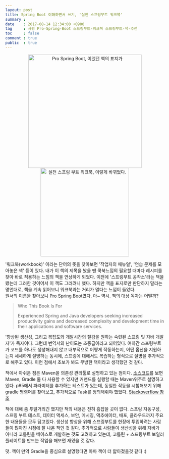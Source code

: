 ```yaml
---
layout: post
title: Spring Boot 이해하면서 쓰기, '실전 스프링부트 워크북'
summary : 
date    : 2017-08-14 12:34:00 +0900
tag     : 서평 Pro-Spring-Boot 스프링부트-워크북 스프링부트-책-추천
toc     : false
comment : true
public  : true
---
```


<center>
<img src="{{ site.url }}/assets/img/pro_spring_boot_1.jpg" style="display: inline;" height="359" alt="Pro Spring Boot, 이랬던 책의 표지가" />
<img src="{{ site.url }}/assets/img/스프링부트_워크북_1.jpg" style="display: inline;" width="280" alt="실전 스프링 부트 워크북, 이렇게 바뀌었다." />
</center>


'워크북(workbook)' 이라는 단어의 뜻을 찾아보면 '작업자의 매뉴얼', '연습 문제를 모아놓은 책' 등이 있다. 내가 이 책의 제목을 봤을 땐 쿡북느낌의 필요할 때마다 레시피를 찾아 바로 적용하는 느낌의 책을 연상하게 되었다. 이전에 '스프링부트 공작소'라는 책을 봤는데 그러한 것이어서 이 책도 그러려니 했다. 하지만 책을 표지로만 판단하지 말라는 명언대로, 책을 계속 읽어보니 워크북과는 거리가 멀다는 느낌이 들었다.  
원서의 이름을 찾아보니 [Pro Spring Boot](http://www.apress.com/br/book/9781484214329)였다. 아~ 역시. 책의 대상 독자는 어떨까?

>Who This Book Is For
>
>Experienced Spring and Java developers seeking increased productivity gains and decreased complexity and development time in their applications and software services.

'향상된 생산성, 그리고 복잡도와 개발시간의 절감을 원하는 숙련된 스프링 및 자바 개발자'가 독자이다. 그런데 번역서의 난이도는 초중급이라고 되어있다. 여하간 스프링부트가 코드를 하나도 생성해내지 않고 내부적으로 어떻게 작동하는지, 어떤 옵션을 지원하는지 세세하게 설명하는 동시에, 스프링에 대해서도 복습하는 형식으로 설명을 추가적으로 해주고 있다. 이런 점에서 초보가 봐도 무방한 책이라고 생각했던 것 같다.  

책에서 아쉬운 점은 Maven을 의존성 관리툴로 설명하고 있는 점이다. [소스코드](https://github.com/apress/pro-spring-boot)를 보면 Maven, Gradle 둘 다 사용할 수 있지만 커맨드를 실행할 때는 Maven위주로 설명하고 있다. p85에서 파라미터를 추가하는 테스트가 있는데, 동일한 작동을 시험해보기 위해 gradle 명령어를 찾아보고, 추가적으로 Task를 정의해줘야 했었다. [Stackoverflow 참조](https://stackoverflow.com/questions/23316843/get-command-line-arguments-from-spring-bootrun)  

책에 대해 좀 투덜거리긴 했지만 책의 내용은 전혀 흠잡을 곳이 없다. 스프링 자동구성, 스프링 부트 테스트, 데이터 액세스, 보안, 메시징, 액추에이터, 배포, 클라우드까지 주요한 내용들을 모두 담고있다. 생산성 향상을 위해 스프링부트를 현장에 투입하려는 사람들이 많아진 시점에 잘 나온 책인 것 같다. 추가적으로 사람들이 생산성을 위해 자바가 아니라 코틀린을 베이스로 개발하는 것도 고려하고 있는데, 코틀린 + 스프링부트 보일러 플레이트를 만드는 작업을 해보면 재밌을 것 같다.  

덧. 책이 만약 Gradle을 중심으로 설명했다면 아마 책이 더 얇아졌을것 같다 :)  

